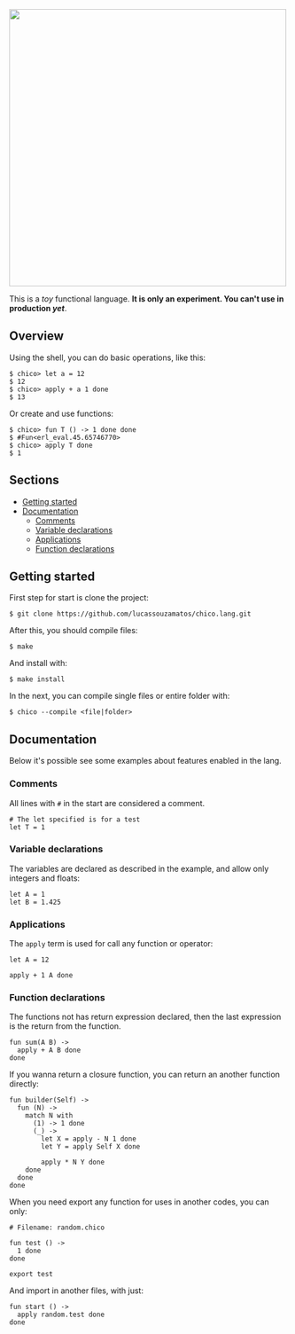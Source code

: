 <img src="https://user-images.githubusercontent.com/20645254/214142416-8dda0f29-e283-4347-9468-d48516725c7a.png"  width="500" height="auto">

This is a _toy_ functional language. **It is only an experiment. You can't use in production _yet_**.

## Overview
Using the shell, you can do basic operations, like this:

```
$ chico> let a = 12
$ 12
$ chico> apply + a 1 done
$ 13
```

Or create and use functions:

```
$ chico> fun T () -> 1 done done
$ #Fun<erl_eval.45.65746770>
$ chico> apply T done
$ 1
```

## Sections
- [Getting started](#getting-started)
- [Documentation](#documentation)
  - [Comments](#comments)
  - [Variable declarations](#variable-declarations)
  - [Applications](#applications)
  - [Function declarations](#function-declarations)

## Getting started

First step for start is clone the project:

```
$ git clone https://github.com/lucassouzamatos/chico.lang.git
```

After this, you should compile files:

```
$ make
```

And install with:

```
$ make install
```

In the next, you can compile single files or entire folder with:
```
$ chico --compile <file|folder>
``` 

## Documentation

Below it's possible see some examples about features enabled in the lang.

### Comments

All lines with `#` in the start are considered a comment.

```
# The let specified is for a test
let T = 1
```

### Variable declarations

The variables are declared as described in the example, and allow only integers and floats:

```
let A = 1
let B = 1.425
```

### Applications

The `apply` term is used for call any function or operator:

```
let A = 12

apply + 1 A done
```

### Function declarations

The functions not has return expression declared, then the last expression is the return from the function.

```
fun sum(A B) ->
  apply + A B done
done
```

If you wanna return a closure function, you can return an another function directly:

```
fun builder(Self) ->
  fun (N) ->
    match N with
      (1) -> 1 done
      (_) -> 
        let X = apply - N 1 done
        let Y = apply Self X done

        apply * N Y done
    done
  done
done
```

When you need export any function for uses in another codes, you can only:

```
# Filename: random.chico

fun test () ->
  1 done
done

export test
```

And import in another files, with just:

```
fun start () -> 
  apply random.test done
done
```
